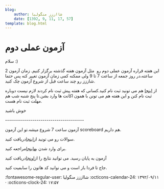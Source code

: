 ```yaml
---
blog:
    author: شااززز منگولیا
    date: [1392, 9, 11, 17, 57]
template: blog.html
---
```

# آزمون عملی دوم

<div class="cnt">
سلام :)<p></p>
<p>این هفته قراره آزمون عملی دوم رو  مثل آزمون هفته گذشته برگزار کنیم. زمان آزمون 2 ساعته،در روز جمعه از ساعت 7 تا 9 ولی ممکنه کمی زمان آزمون تغییر کنه پس حتما شاززز رو چند ساعت قبل از شروع آزمون چک کنید.</p>
<p>از <a href="http://sh44zzz.gigfa.com/register/">اینجا</a> هم می تونید ثبت نام کنید.کسانی که هفته پیش ثبت نام کردند لازم نیست دوباره ثبت نام کنن و این هفته هم می تونن با همون اکانت ها وارد بشن.تا پنج شنبه شب هم مهلت ثبت نام هست.</p>
<p>خوش باشید</p>
<p>----------------------------------------</p>
<p>آزمون ساعت 7 شروع میشه.تو این آزمون scoreboard هم داریم.</p>
<p>سوالات رو می تونید از<a href="http://bayanbox.ir/id/8810916178125599695">اینجا</a>دریافت کنید.</p>
<p>برای وارد شدن به<a href="http://87.236.211.146/" target="_blank">اینجا</a>مراجعه کنید.</p>
<p>آزمون به پایان رسید. می توانید نتایج را از<a href="http://bayanbox.ir/id/1633300373613602016">اونجا</a>دریافت کنید</p>
<p>جاج تا فردا باز است و می نوانید کد هاتون را سابمیت کنید.</p>
</div>

<div class="blog-info" markdown>
<span class="blog-author">
:fontawesome-regular-user: شااززز منگولیا
</span>
<span class="blog-date">
:octicons-calendar-24: ۱۳۹۲/۰۹/۱۱ · :octicons-clock-24: ۱۷:۵۷
</span>
</div>

